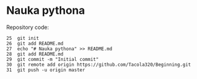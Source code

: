 # Nauka pythona
Repository code:
    
    25  git init
    26  git add README.md
    27  echo "# Nauka pythona" >> README.md
    28  git add README.md
    29  git commit -m "Initial commit"
    30  git remote add origin https://github.com/Tacola320/Beginning.git
    31  git push -u origin master
